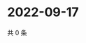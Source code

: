 # 2022-09-17

共 0 条

<!-- BEGIN WEIBO -->
<!-- 最后更新时间 Sat Sep 17 2022 20:32:55 GMT+0800 (China Standard Time) -->

<!-- END WEIBO -->
